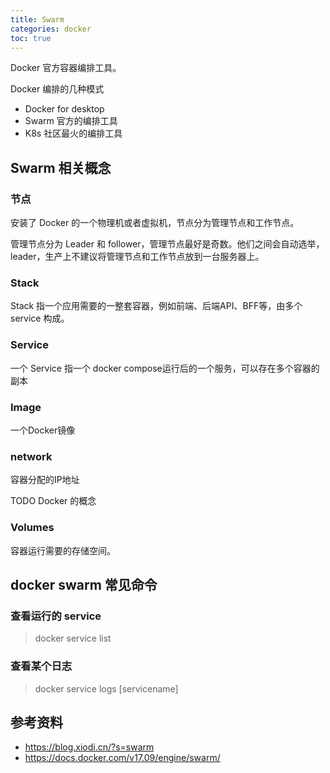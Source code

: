 ```yaml
---
title: Swarm 
categories: docker
toc: true
---
```


Docker 官方容器编排工具。

Docker 编排的几种模式

- Docker for desktop 
- Swarm 官方的编排工具
- K8s 社区最火的编排工具

## Swarm 相关概念

### 节点

安装了 Docker 的一个物理机或者虚拟机，节点分为管理节点和工作节点。

管理节点分为 Leader 和 follower，管理节点最好是奇数。他们之间会自动选举，leader，生产上不建议将管理节点和工作节点放到一台服务器上。



### Stack

Stack 指一个应用需要的一整套容器，例如前端、后端API、BFF等，由多个 service 构成。

### Service

一个 Service 指一个 docker compose运行后的一个服务，可以存在多个容器的副本

### Image 

一个Docker镜像

### network

容器分配的IP地址

TODO Docker 的概念

### Volumes

容器运行需要的存储空间。


## docker swarm 常见命令

### 查看运行的 service 

> docker service list 
  
### 查看某个日志

> docker service logs [servicename]


## 参考资料

- https://blog.xiodi.cn/?s=swarm
- https://docs.docker.com/v17.09/engine/swarm/
